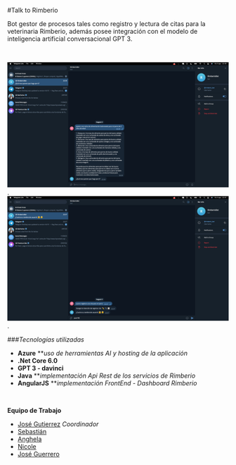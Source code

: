 #Talk to Rimberio

Bot gestor de procesos tales como registro y lectura de citas para la veterinaria Rimberio, además posee integración con el modelo de inteligencia artificial conversacional GPT 3.

<br>

![Rimberio 1° conversación](rimberio1.png "Chat 1").
![Rimberio 2° conversación](rimberio2.png "Chat 2").



###*Tecnologías utilizadas*
- **Azure** ***uso de herramientas AI y hosting de la aplicación*
- **.Net Core 6.0**
- **GPT 3 - davinci**
- **Java** ***implementación Api Rest de los servicios de Rimberio*
- **AngularJS** ***implementación FrontEnd - Dashboard Rimberio*


<br>

**Equipo de Trabajo**
- [José Gutierrez](https://github.com/JosseG) *Coordinador*
- [Sebastián](https://github.com/Kalel-Hyu)
- [Anghela](https://github.com/angheSa)
- [Nicole](https://github.com/nicoci81194)
- [José Guerrero](https://github.com/JOSEproyecto2022)